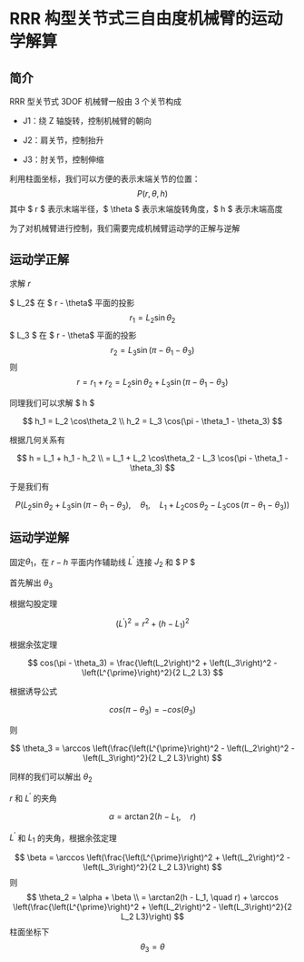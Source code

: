 # RRR 构型关节式三自由度机械臂的运动学解算

## 简介

RRR 型关节式 3DOF 机械臂一般由 3 个关节构成

- J1：绕 Z 轴旋转，控制机械臂的朝向

- J2：肩关节，控制抬升

- J3：肘关节，控制伸缩

利用柱面坐标，我们可以方便的表示末端关节的位置：
$$
P(r, \theta, h)
$$
其中 $ r $ 表示末端半径，$ \theta $ 表示末端旋转角度，$ h $ 表示末端高度

为了对机械臂进行控制，我们需要完成机械臂运动学的正解与逆解

## 运动学正解

求解 $r$

$ L_2$ 在 $ r - \theta$ 平面的投影
$$
r_1 = L_2 \sin\theta_2
$$
$ L_3 $ 在 $ r - \theta$ 平面的投影
$$
r_2 = L_3 \sin(\pi - \theta_1 - \theta_3)
$$
则
$$
r = r_1 + r_2 = L_2\sin\theta_2 +L_3 \sin(\pi - \theta_1 - \theta_3)
$$

同理我们可以求解 $ h $

$$
h_1 = L_2 \cos\theta_2 \\
h_2 = L_3 \cos(\pi - \theta_1 - \theta_3)
$$

根据几何关系有

$$
h = L_1 + h_1 - h_2 \\
= L_1 + L_2 \cos\theta_2 - L_3 \cos(\pi - \theta_1 - \theta_3)
$$

于是我们有

$$
P(L_2\sin\theta_2 +L_3 \sin(\pi - \theta_1 - \theta_3) ,\quad \theta_1 ,\quad L_1 + L_2 \cos\theta_2 - L_3 \cos(\pi - \theta_1 - \theta_3))
$$

## 运动学逆解

固定$\theta_1$，在 $r-h$ 平面内作辅助线 $L^{\prime}$ 连接 $J_2$ 和 $ P $

首先解出 $\theta_3$

根据勾股定理

$$
\left(L^{\prime}\right)^2 = r^2 + (h - L_1)^2
$$

根据余弦定理

$$
cos(\pi - \theta_3) = \frac{\left(L_2\right)^2 + \left(L_3\right)^2 - \left(L^{\prime}\right)^2}{2 L_2 L3}
$$

根据诱导公式

$$
cos(\pi - \theta_3) = -cos(\theta_3)
$$

则

$$
\theta_3 = \arccos \left(\frac{\left(L^{\prime}\right)^2 - \left(L_2\right)^2 - \left(L_3\right)^2}{2 L_2 L3}\right)
$$

同样的我们可以解出 $\theta_2$

$r$ 和 $L^{\prime}$ 的夹角

$$
\alpha = \arctan2(h - L_1, \quad r)
$$

$L^{\prime}$ 和 $L_1$ 的夹角，根据余弦定理

$$
\beta = \arccos \left(\frac{\left(L^{\prime}\right)^2 + \left(L_2\right)^2 - \left(L_3\right)^2}{2 L_2 L3}\right)
$$
则
$$
\theta_2 = \alpha + \beta \\
 = \arctan2(h - L_1, \quad r) + \arccos \left(\frac{\left(L^{\prime}\right)^2 + \left(L_2\right)^2 - \left(L_3\right)^2}{2 L_2 L3}\right)
$$
柱面坐标下
$$
\theta_3 = \theta
$$
